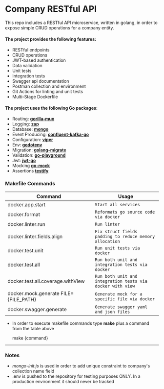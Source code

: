 # Company RESTful API

This repo includes a RESTful API microservice, written in golang, in order to expose simple CRUD operations for a
company entity.

#### The project provides the following features:

- RESTful endpoints
- CRUD operations
- JWT-based authentication
- Data validation
- Unit tests
- Integration tests
- Swagger api documentation
- Postman collection and environment
- Git Actions for linting and unit tests
- Multi-Stage Dockerfile

#### The project uses the following Go packages:

- Routing: **[gorilla-mux](https://github.com/gorilla/mux)**
- Logging: **[zap](https://github.com/uber-go/zap)**
- Database: **[mongo](https://github.com/mongodb/mongo-go-driver)**
- Event Producing: **[confluent-kafka-go](https://github.com/confluentinc/confluent-kafka-go)**
- Configuration: **[viper](https://github.com/spf13/viper)**
- Env: **[godotenv](https://github.com/joho/godotenv)**
- Migration: **[golang-migrate](https://github.com/golang-migrate/migrate)**
- Validation: **[go-playground](https://github.com/go-playground/validator)**
- Jwt: **[jwt-go](https://github.com/dgrijalva/jwt-go)**
- Mocking **[go-mock](https://github.com/golang/mock)**
- Assertions **[testify](https://github.com/stretchr/testify)**

### Makefile Commands

| Command                               | Usage                                                      |
|---------------------------------------|------------------------------------------------------------|
| docker.app.start                      | `Start all services`                                       |
| docker.format                         | `Reformats go source code via docker`                      |
| docker.linter.run                     | `Run linter`                                               |
| docker.linter.fields.align            | `Fix struct fields padding to reduce memory allocation`    |
| docker.test.unit                      | `Run unit tests via docker`                                |
| docker.test.all                       | `Run both unit and integration tests via docker`           |
| docker.test.all.coverage.withView     | `Run both unit and integration tests via docker with view` |
| docker.mock.generate FILE={FILE_PATH} | `Generate mock for a specific file via docker`             |
| docker.swagger.generate               | `Generate swagger yaml and json files`                     |

* In order to execute makefile commands type **make** plus a command from the table above

  make {command}

---

### Notes

* *mongo-init.js* is used in order to add unique constraint to company's collection name field
* .env is pushed to the repository for testing purposes ONLY. In a production environment it should never be tracked
